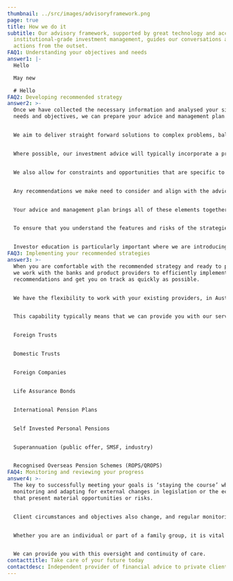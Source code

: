 ```yaml
---
thumbnail: ../src/images/advisoryframework.png
page: true
title: How we do it
subtitle: Our advisory framework, supported by great technology and access to
  institutional-grade investment management, guides our conversations and
  actions from the outset.
FAQ1: Understanding your objectives and needs
answer1: |-
  Hello

  May new 

  # Hello
FAQ2: Developing recommended strategy
answer2: >-
  Once we have collected the necessary information and analysed your situation,
  needs and objectives, we can prepare your advice and management plan.


  We aim to deliver straight forward solutions to complex problems, balancing cost, required capabilities and your preferred level of engagement in the ongoing investment process.


  Where possible, our investment advice will typically incorporate a preference for institutional-grade investment management, given the value offered in terms of process, resourcing, access and global reach.


  We also allow for constraints and opportunities that are specific to the client situation, such as legacy assets with embedded capital gains, foreign pensions with limited investment options or deferred cash and equity bonuses that pose a concentration risk.


  Any recommendations we make need to consider and align with the advice of your tax and legal advisers, as well as any rules or regulations that your investment structures are subject to.


  Your advice and management plan brings all of these elements together in a strategy focused on meeting your objectives.


  To ensure that you understand the features and risks of the strategies we have recommended, we may also include and discuss education materials on specific asset classes or investment structures.


  Investor education is particularly important where we are introducing a new strategy, to ensure that you are comfortable with your decision to proceed.
FAQ3: Implementing your recommended strategies
answer3: >-
  When you are comfortable with the recommended strategy and ready to proceed,
  we work with the banks and product providers to efficiently implement the
  recommendations and get you on track as quickly as possible.


  We have the flexibility to work with your existing providers, in Australia or abroad, and are experienced in working with a wide range of investment and retirement structures.


  This capability typically means that we can provide you with our service across your entire asset base, reducing your ongoing administrative burden and increasing oversight.


  Foreign Trusts


  Domestic Trusts


  Foreign Companies


  Life Assurance Bonds


  International Pension Plans


  Self Invested Personal Pensions


  Superannuation (public offer, SMSF, industry)


  Recognised Overseas Pension Schemes (ROPS/QROPS)
FAQ4: Monitoring and reviewing your progress
answer4: >-
  The key to successfully meeting your goals is ‘staying the course’ while
  monitoring and adapting for external changes in legislation or the economy
  that present material opportunities or risks.


  Client circumstances and objectives also change, and regular monitoring and review helps to ensure that the plan remains relevant.


  Whether you are an individual or part of a family group, it is vital to have a clear view of your position and progress against objectives.


  We can provide you with this oversight and continuity of care.
contacttitle: Take care of your future today
contactdesc: Independent provider of financial advice to private clients and their families
---
```

